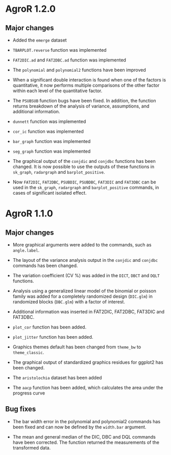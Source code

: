 # AgroR 1.2.0

## Major changes

* Added the `emerge` dataset 

* `TBARPLOT.reverse` function was implemented

* `FAT2DIC.ad` and `FAT2DBC.ad` function was implemented

* The `polynomial` and `polynomial2` functions have been improved

* When a significant double interaction is found when one of the factors is quantitative, it now performs multiple comparisons of the other factor within each level of the quantitative factor.

* The `PSUBSUB` function bugs have been fixed. In addition, the function returns breakdown of the analysis of variance, assumptions, and additional information. 

* `dunnett` function was implemented 

* `cor_ic` function was implemented 

* `bar_graph` function was implemented 

* `seg_graph` function was implemented 

* The graphical output of the `conjdic` and `conjdbc` functions has been changed. It is now possible to use the outputs of these functions in `sk_graph`, `radargraph` and `barplot_positive`.

* Now `FAT2DIC`, `FAT2DBC`, `PSUBDIC`, `PSUBDBC`, `FAT3DIC` and `FAT3DBC` can be used in the `sk_graph`, `radargraph` and `barplot_positive` commands, in cases of significant isolated effect.

# AgroR 1.1.0

## Major changes

* More graphical arguments were added to the commands, such as `angle.label`.

* The layout of the variance analysis output in the `conjdic` and `conjdbc` commands has been changed.

* The variation coefficient (CV %) was added in the `DICT`, `DBCT` and `DQLT` functions. 

* Analysis using a generalized linear model of the binomial or poisson family was added for a completely randomized design (`DIC.glm`) in randomized blocks (`DBC.glm`) with a factor of interest. 

* Additional information was inserted in FAT2DIC, FAT2DBC, FAT3DIC and FAT3DBC. 

* `plot_cor` function has been added. 

* `plot_jitter` function has been added.

* Graphics themes default has been changed from `theme_bw` to `theme_classic`. 

* The graphical output of standardized graphics residues for ggplot2 has been changed.

* The `aristolochia` dataset has been added 

* The `aacp` function has been added, which calculates the area under the progress curve 

## Bug fixes

* The bar width error in the polynomial and polynomial2 commands has been fixed and can now be defined by the `width.bar` argument.

* The mean and general median of the DIC, DBC and DQL commands have been corrected. The function returned the measurements of the transformed data. 


